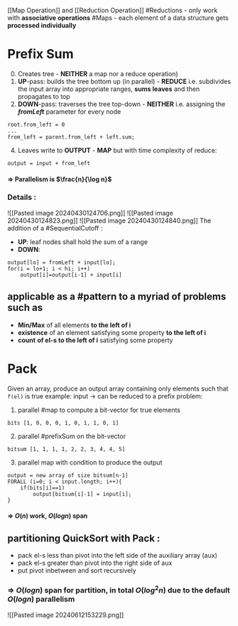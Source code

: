 [[Map Operation]] and [[Reduction Operation]]
#Reductions - only work with **associative operations**
#Maps - each element of a data structure gets **processed individually**
# Prefix Sum

0. Creates tree - **NEITHER** a map nor a reduce operation)
1. **UP**-pass:  builds the tree bottom up (in parallel) - **REDUCE**
i.e. subdivides the input array into appropriate ranges, **sums leaves** and then propagates to top
3. **DOWN**-pass: traverses the tree top-down - **NEITHER**
i.e. assigning the ***fromLeft*** parameter for every node
```
root.from_left = 0
...
from_left = parent.from_left + left.sum;
```
4. Leaves write to **OUTPUT** - **MAP** but with time complexity of reduce:
```
output = input + from_left
```
#### $\Rightarrow$ Parallelism is $\frac{n}{\log n}$
### Details :
![[Pasted image 20240430124706.png]]
![[Pasted image 20240430124823.png]]
![[Pasted image 20240430124840.png]]
The addition of a #SequentialCutoff :
- **UP**: leaf nodes shall hold the sum of a range
- **DOWN**:
```
output[lo] = fromLeft + input[lo];
for(i = lo+1; i < hi; i++)
	output[i]=output[i-1] + input[i]
```
## applicable as a #pattern to a myriad of problems such as 
- **Min/Max** of all elements **to the left of i**
- **existence** of an element satisfying some property **to the left of i**
- **count** **of el-s to the left of i** satisfying some property
# Pack
Given an array, produce an output array containing only elements such that `f(el)` is true
example: input 
$\rightarrow$ can be reduced to a prefix problem:
1. parallel #map to compute a bit-vector for true elements
```
bits [1, 0, 0, 0, 1, 0, 1, 1, 0, 1]
```
2. parallel #prefixSum on the bit-vector
```
bitsum [1, 1, 1, 1, 2, 2, 3, 4, 4, 5]
```
3. parallel map with condition to produce the output
```
output = new array of size bitsum[n-1] 
FORALL (i=0; i < input.length; i++){
	if(bits[i]==1)
		output[bitsum[i]-1] = input[i];
}
```
#### $\Rightarrow$ $O(n)$ work, $O(logn)$ span
## partitioning QuickSort with Pack :
- pack el-s less than pivot into the left side of the auxiliary array (aux)
- pack el-s greater than pivot into the right side of aux
- put pivot inbetween and sort recursively
### => $O(logn)$ span for partition, in total $O(log^{2}n$) due to the default $O(logn)$ parallelism
![[Pasted image 20240612153229.png]]